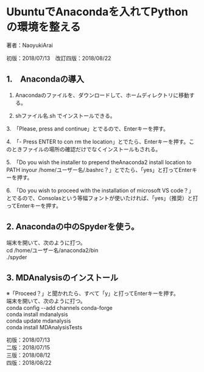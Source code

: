 # UbuntuでAnacondaを入れてPythonの環境を整える

著者：NaoyukiArai

初版：2018/07/13　改訂四版：2018/08/22


## 1.　Anacondaの導入

1. Anacondaのファイルを、ダウンロードして、ホームディレクトリに移動する。

2. shファイル名.sh でインストールできる。

3.　「Please, press and continue」とでるので、Enterキーを押す。

4.　「- Press ENTER to con rm the location」とでたら、Enterキーを押す。このときファイルの場所の確認だけでなくインストールもされる。

5.　「Do you wish the installer to prepend theAnaconda2 install location to PATH inyour /home/ユーザー名/.bashrc？」とでたら、「yes」と打ってEnterキーを押す。

6.　「Do you wish to proceed with the installation of microsoft VS code？」とでるので、Consolasという等幅フォントが使いたければ、「yes」（推奨）と打ってEnterキーを押す。

## 2. Anacondaの中のSpyderを使う。

端末を開いて、次のように打つ。  
cd /home/ユーザー名/anaconda2/bin  
./spyder

## 3. MDAnalysisのインストール

※「Proceed？」と聞かれたら、すべて「y」と打ってEnterキーを押す。  
端末を開いて、次のように打つ。  
conda config --add channels conda-forge  
conda install mdanalysis  
conda update mdanalysis  
conda install MDAnalysisTests


初版：2018/07/13  
二版：2018/07/15  
三版：2018/08/12  
四版：2018/08/22